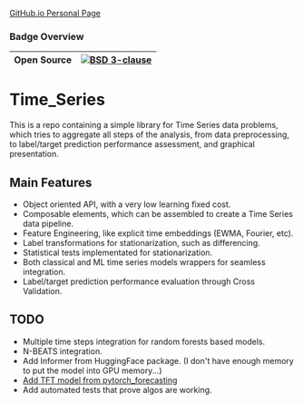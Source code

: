 
[GitHub.io Personal Page](https://ialvata.github.io/)
### Badge Overview

| **Open Source** | [![BSD 3-clause](https://img.shields.io/badge/License-BSD%203--Clause-blue.svg)]()
|---|---|


# Time_Series
This is a repo containing a simple library for Time Series data problems, which tries to aggregate all steps of the analysis, from data preprocessing, to label/target prediction performance assessment, and graphical presentation. 

## Main Features
- Object oriented API, with a very low learning fixed cost.
- Composable elements, which can be assembled to create a Time Series data pipeline.
- Feature Engineering, like explicit time embeddings (EWMA, Fourier, etc).
- Label transformations for stationarization, such as differencing.
- Statistical tests implementated for stationarization.
- Both classical and ML time series models wrappers for seamless integration.
- Label/target prediction performance evaluation through Cross Validation.


## TODO
- Multiple time steps integration for random forests based models.
- N-BEATS  integration.
- Add Informer from HuggingFace package. (I don't have enough memory to put the model into GPU memory...)
- [Add TFT model from pytorch_forecasting ](https://pytorch-forecasting.readthedocs.io/en/stable/tutorials/stallion.html)
- Add automated tests that prove algos are working.

